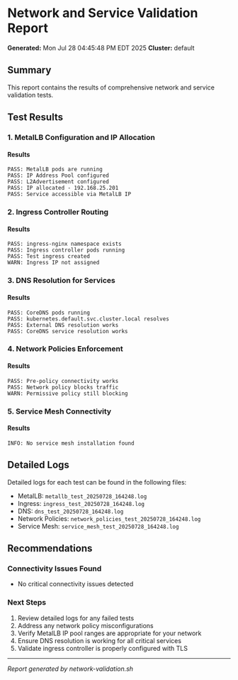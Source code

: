 # Network and Service Validation Report

**Generated:** Mon Jul 28 04:45:48 PM EDT 2025
**Cluster:** default

## Summary

This report contains the results of comprehensive network and service validation tests.

## Test Results

### 1. MetalLB Configuration and IP Allocation

#### Results

```
PASS: MetalLB pods are running
PASS: IP Address Pool configured
PASS: L2Advertisement configured
PASS: IP allocated - 192.168.25.201
PASS: Service accessible via MetalLB IP
```

### 2. Ingress Controller Routing

#### Results

```
PASS: ingress-nginx namespace exists
PASS: Ingress controller pods running
PASS: Test ingress created
WARN: Ingress IP not assigned
```

### 3. DNS Resolution for Services

#### Results

```
PASS: CoreDNS pods running
PASS: kubernetes.default.svc.cluster.local resolves
PASS: External DNS resolution works
PASS: CoreDNS service resolution works
```

### 4. Network Policies Enforcement

#### Results

```
PASS: Pre-policy connectivity works
PASS: Network policy blocks traffic
WARN: Permissive policy still blocking
```

### 5. Service Mesh Connectivity

#### Results

```
INFO: No service mesh installation found
```

## Detailed Logs

Detailed logs for each test can be found in the following files:

- MetalLB: `metallb_test_20250728_164248.log`
- Ingress: `ingress_test_20250728_164248.log`
- DNS: `dns_test_20250728_164248.log`
- Network Policies: `network_policies_test_20250728_164248.log`
- Service Mesh: `service_mesh_test_20250728_164248.log`

## Recommendations

### Connectivity Issues Found

- No critical connectivity issues detected

### Next Steps

1. Review detailed logs for any failed tests
2. Address any network policy misconfigurations
3. Verify MetalLB IP pool ranges are appropriate for your network
4. Ensure DNS resolution is working for all critical services
5. Validate ingress controller is properly configured with TLS

---
*Report generated by network-validation.sh*
